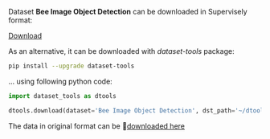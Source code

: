 Dataset **Bee Image Object Detection** can be downloaded in Supervisely format:

 [Download](https://assets.supervisely.com/supervisely-supervisely-assets-public/teams_storage/Z/3/vc/EEjRSq8W6Dr13BV1QfW1iIl2jMgFBbI56T5oPtQL8xGtsxQlngmSzwVzN96kgjRiTwc02VqP21glytWSuIXUg6179WmXYlwpAguMRvxsOcrbMWaaPqaT8pRicbuJ.tar)

As an alternative, it can be downloaded with *dataset-tools* package:
``` bash
pip install --upgrade dataset-tools
```

... using following python code:
``` python
import dataset_tools as dtools

dtools.download(dataset='Bee Image Object Detection', dst_path='~/dtools/datasets/Bee Image Object Detection.tar')
```
The data in original format can be 🔗[downloaded here](https://www.kaggle.com/datasets/andrewlca/bee-image-object-detection/download?datasetVersionNumber=1)